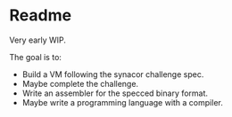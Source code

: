 # Readme

Very early WIP.

The goal is to:
- Build a VM following the synacor challenge spec.
- Maybe complete the challenge.
- Write an assembler for the specced binary format.
- Maybe write a programming language with a compiler.